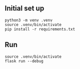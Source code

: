 ## Initial set up

```
python3 -m venv .venv
source .venv/bin/activate
pip install -r requirements.txt
```

## Run

```
source .venv/bin/activate
flask run --debug
```